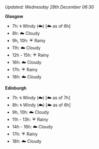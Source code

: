 *Updated: Wednesday 28th December 06:30*

**Glasgow**

* 7h: :cyclone: Windy (:cloud:) [:cloud: as of 6h]
* 8h: :cloud: Cloudy
* 9h, 10h: :umbrella: Rainy
* 11h: :cloud: Cloudy
* 12h - 15h: :umbrella: Rainy
* 16h: :cloud: Cloudy
* 17h: :umbrella: Rainy
* 18h: :cloud: Cloudy

**Edinburgh**

* 7h: :cyclone: Windy (:cloud:) [:cloud: as of 7h]
* 8h: :cyclone: Windy (:cloud:) [:cloud: as of 6h]
* 9h, 10h: :cloud: Cloudy
* 11h - 13h: :umbrella: Rainy
* 14h - 16h: :cloud: Cloudy
* 17h: :umbrella: Rainy
* 18h: :cloud: Cloudy
